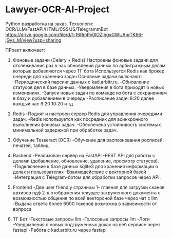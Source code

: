 # Lawyer-OCR-AI-Project
Python разработка на заказ. Технологи: OCR/LLM/FastAPI/HTML/CSS/JS/TelegrammBot
https://drive.google.com/file/d/1-f6RmPv0lOZlhgxGWUAnrTK66-jGys_M/view?usp=sharing

ПРоект включает: 

1. Фоновые задачи (Celery + Redis)
  Настроены фоновые задачи для отслеживания раз в час обновлений данных по арбитражным делам которые добавляются через ТГ бота
  Используется Redis как брокер очереди для хранения задач
  Основные задачи включают:
    -Периодический парсинг данных с kad.arbitr.ru.
    -Обновление статусов дел в базе данных.
    -Уведомления в бота приходят о новых изменениях.
    -Запуск новых задач по команде из бота с сохранением в базу и добавлением в очередь
    -Расписание задач 8:20 далее каждый час 9:20 10:20 и тд

2. Redis 
    -Поднят и настроен сервер Redis для управления очередями задач.
    -Redis используется как посредник для асинхронного выполнения фоновых задач.
    -Обеспечена устойчивость системы с минимальной задержкой при обработке задач.

3. Обучение Tesseract (OCR)
    -Обучение для распознования росписей, печатей, таблиц.

4. Backend
    -Реализован сервер на FastAPI
    -REST API для работы с делами (добавление, обновление, удаление, просмотр статусов).
    -Подключение к базе данных sqlite3 для хранения информации о делах и пользователях
    -Взаимодействие с векторной базой
    -Интеграция с Telegram-ботом для обработки запросов через API.

4. Frontend
    -Две user friendly страницы 1- главная для загрузки сканов архивов пдф
    2-я отображения текущее загруженного документа с возможностью общения по всей вектороной базе через чат c llm
    -Выдача ответа более 6000 токенов возможна в зависимости от вопроса

5. ТГ Бот 
  -Текстовые запросы llm
  -Голосовые запросы llm
  -Логи
    -Уведомления о новых подгруженных доках на веб сервисе через fastapi
    -Работа с kad.arbitr.ru через fastapi
